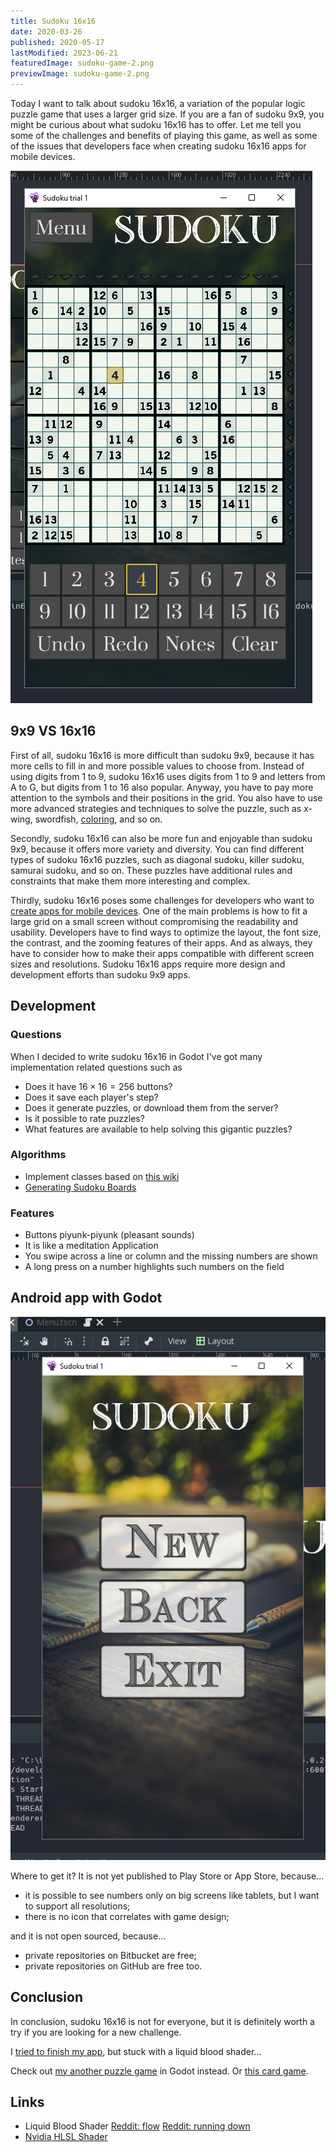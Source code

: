 ```yaml
---
title: Sudoku 16x16
date: 2020-03-26
published: 2020-05-17
lastModified: 2023-06-21
featuredImage: sudoku-game-2.png
previewImage: sudoku-game-2.png
---
```


Today I want to talk about sudoku 16x16, a variation of the popular logic puzzle game that uses a larger grid size. If you are a fan of sudoku 9x9, you might be curious about what sudoku 16x16 has to offer. Let me tell you some of the challenges and benefits of playing this game, as well as some of the issues that developers face when creating sudoku 16x16 apps for mobile devices.

![Game screen](./sudoku-game-2.png)

## 9x9 VS 16x16

First of all, sudoku 16x16 is more difficult than sudoku 9x9, because it has more cells to fill in and more possible values to choose from. Instead of using digits from 1 to 9, sudoku 16x16 uses digits from 1 to 9 and letters from A to G, but digits from 1 to 16 also popular. Anyway, you have to pay more attention to the symbols and their positions in the grid. You also have to use more advanced strategies and techniques to solve the puzzle, such as x-wing, swordfish, [coloring](https://www.taupierbw.be/SudokuCoach/SC_SimpleColoring.shtml), and so on.

Secondly, sudoku 16x16 can also be more fun and enjoyable than sudoku 9x9, because it offers more variety and diversity. You can find different types of sudoku 16x16 puzzles, such as diagonal sudoku, killer sudoku, samurai sudoku, and so on. These puzzles have additional rules and constraints that make them more interesting and complex.

Thirdly, sudoku 16x16 poses some challenges for developers who want to [create apps for mobile devices](/blog/android-development-for-starters). One of the main problems is how to fit a large grid on a small screen without compromising the readability and usability. Developers have to find ways to optimize the layout, the font size, the contrast, and the zooming features of their apps. And as always, they have to consider how to make their apps compatible with different screen sizes and resolutions. Sudoku 16x16 apps require more design and development efforts than sudoku 9x9 apps.

## Development

### Questions

When I decided to write sudoku 16x16 in Godot I've got many implementation related questions such as

- Does it have $16\times 16=256$ buttons?
- Does it save each player's step?
- Does it generate puzzles, or download them from the server?
- Is it possible to rate puzzles?
- What features are available to help solving this gigantic puzzles?

### Algorithms

- Implement classes based on [this wiki](http://sudopedia.enjoysudoku.com/Last_Digit.html)
- [Generating Sudoku Boards](https://github.com/rharriso/sudoku-gen-cpp/blob/master/sudoku-gen.cpp)
### Features

- Buttons piyunk-piyunk (pleasant sounds)
- It is like a meditation Application 
- You swipe across a line or column and the missing numbers are shown
- A long press on a number highlights such numbers on the field


## Android app with Godot

![Menu screen](./sudoku-menu-1.png)

Where to get it? It is not yet published to Play Store or App Store, because...

- it is possible to see numbers only on big screens like tablets, but I want to support all resolutions;
- there is no icon that correlates with game design;

and it is not open sourced, because...

- private repositories on Bitbucket are free;
- private repositories on GitHub are free too.


## Conclusion

In conclusion, sudoku 16x16 is not for everyone, but it is definitely worth a try if you are looking for a new challenge.

I [tried to finish my app](https://twitter.com/mikolasan/status/1486754571779203084), but stuck with a liquid blood shader...

Check out [my another puzzle game](/gamedev/overload-godot) in Godot instead. Or [this card game](/gamedev/evolution-card-game).

## Links

- Liquid Blood Shader [Reddit: flow](https://www.reddit.com/r/Unity3D/comments/63mrg0/blood_flow_shader_gore_effect/) [Reddit: running down](https://www.reddit.com/r/Unity3D/comments/4nz4nb/looking_for_ways_to_create_blood_running_down/)
- [Nvidia HLSL Shader](https://http.download.nvidia.com/developer/SDK/Individual_Samples/DEMOS/Direct3D9/src/HLSL_BloodShader/docs/HLSL_BloodShader.pdf)